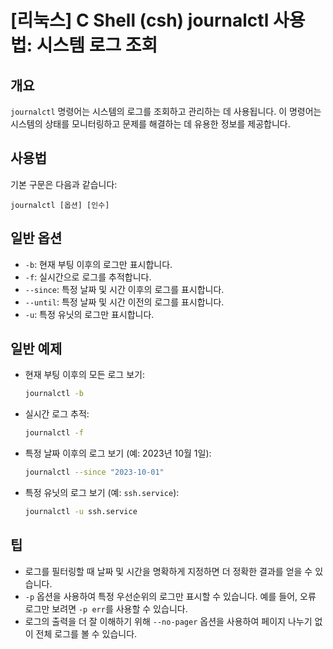 # [리눅스] C Shell (csh) journalctl 사용법: 시스템 로그 조회

## 개요
`journalctl` 명령어는 시스템의 로그를 조회하고 관리하는 데 사용됩니다. 이 명령어는 시스템의 상태를 모니터링하고 문제를 해결하는 데 유용한 정보를 제공합니다.

## 사용법
기본 구문은 다음과 같습니다:
```
journalctl [옵션] [인수]
```

## 일반 옵션
- `-b`: 현재 부팅 이후의 로그만 표시합니다.
- `-f`: 실시간으로 로그를 추적합니다.
- `--since`: 특정 날짜 및 시간 이후의 로그를 표시합니다.
- `--until`: 특정 날짜 및 시간 이전의 로그를 표시합니다.
- `-u`: 특정 유닛의 로그만 표시합니다.

## 일반 예제
- 현재 부팅 이후의 모든 로그 보기:
  ```bash
  journalctl -b
  ```

- 실시간 로그 추적:
  ```bash
  journalctl -f
  ```

- 특정 날짜 이후의 로그 보기 (예: 2023년 10월 1일):
  ```bash
  journalctl --since "2023-10-01"
  ```

- 특정 유닛의 로그 보기 (예: `ssh.service`):
  ```bash
  journalctl -u ssh.service
  ```

## 팁
- 로그를 필터링할 때 날짜 및 시간을 명확하게 지정하면 더 정확한 결과를 얻을 수 있습니다.
- `-p` 옵션을 사용하여 특정 우선순위의 로그만 표시할 수 있습니다. 예를 들어, 오류 로그만 보려면 `-p err`를 사용할 수 있습니다.
- 로그의 출력을 더 잘 이해하기 위해 `--no-pager` 옵션을 사용하여 페이지 나누기 없이 전체 로그를 볼 수 있습니다.